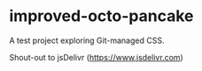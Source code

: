# improved-octo-pancake
A test project exploring Git-managed CSS.

Shout-out to jsDelivr (https://www.jsdelivr.com)
